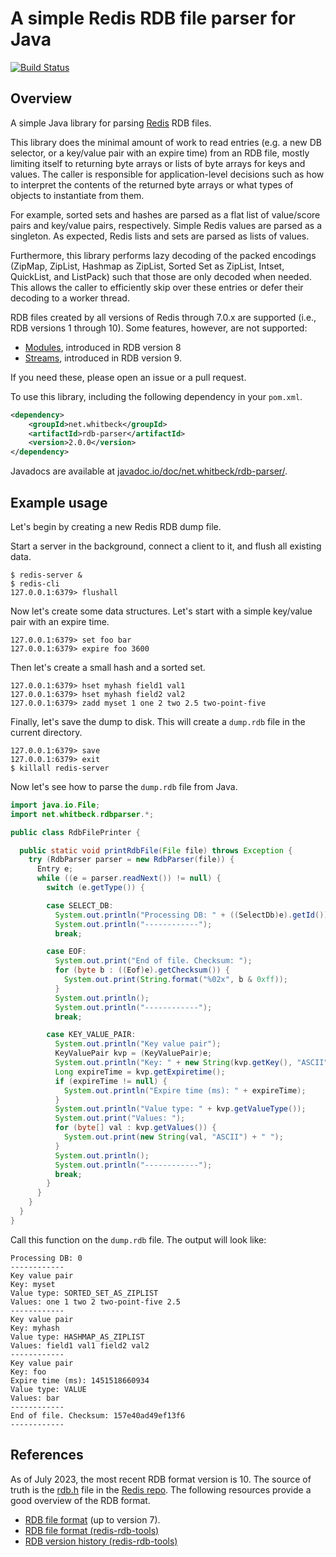 # A simple Redis RDB file parser for Java

[![Build Status](https://travis-ci.org/jwhitbeck/java-rdb-parser.png)](https://travis-ci.org/jwhitbeck/java-rdb-parser.png)

## Overview

A simple Java library for parsing [Redis](http://redis.io) RDB files.

This library does the minimal amount of work to read entries (e.g. a new DB
selector, or a key/value pair with an expire time) from an RDB file, mostly
limiting itself to returning byte arrays or lists of byte arrays for keys and
values. The caller is responsible for application-level decisions such as how to
interpret the contents of the returned byte arrays or what types of objects to
instantiate from them.

For example, sorted sets and hashes are parsed as a flat list of value/score
pairs and key/value pairs, respectively. Simple Redis values are parsed as a
singleton. As expected, Redis lists and sets are parsed as lists of values.

Furthermore, this library performs lazy decoding of the packed encodings
(ZipMap, ZipList, Hashmap as ZipList, Sorted Set as ZipList, Intset, QuickList,
and ListPack) such that those are only decoded when needed. This allows the
caller to efficiently skip over these entries or defer their decoding to a
worker thread.

RDB files created by all versions of Redis through 7.0.x are supported (i.e.,
RDB versions 1 through 10). Some features, however, are not supported:

- [Modules](https://redis.io/modules), introduced in RDB version 8
- [Streams](https://redis.io/topics/streams-intro), introduced in RDB version 9.

If you need these, please open an issue or a pull request.

To use this library, including the following dependency in your `pom.xml`.

```xml
<dependency>
    <groupId>net.whitbeck</groupId>
    <artifactId>rdb-parser</artifactId>
    <version>2.0.0</version>
</dependency>
```

Javadocs are available at
[javadoc.io/doc/net.whitbeck/rdb-parser/](http://www.javadoc.io/doc/net.whitbeck/rdb-parser/).

## Example usage

Let's begin by creating a new Redis RDB dump file.

Start a server in the background, connect a client to it, and flush all existing
data.

```
$ redis-server &
$ redis-cli
127.0.0.1:6379> flushall
```

Now let's create some data structures. Let's start with a simple key/value pair
with an expire time.

```
127.0.0.1:6379> set foo bar
127.0.0.1:6379> expire foo 3600
```

Then let's create a small hash and a sorted set.

```
127.0.0.1:6379> hset myhash field1 val1
127.0.0.1:6379> hset myhash field2 val2
127.0.0.1:6379> zadd myset 1 one 2 two 2.5 two-point-five
```

Finally, let's save the dump to disk. This will create a `dump.rdb` file in the
current directory.

```
127.0.0.1:6379> save
127.0.0.1:6379> exit
$ killall redis-server
```

Now let's see how to parse the `dump.rdb` file from Java.

```java
import java.io.File;
import net.whitbeck.rdbparser.*;

public class RdbFilePrinter {

  public static void printRdbFile(File file) throws Exception {
    try (RdbParser parser = new RdbParser(file)) {
      Entry e;
      while ((e = parser.readNext()) != null) {
        switch (e.getType()) {

        case SELECT_DB:
          System.out.println("Processing DB: " + ((SelectDb)e).getId());
          System.out.println("------------");
          break;

        case EOF:
          System.out.print("End of file. Checksum: ");
          for (byte b : ((Eof)e).getChecksum()) {
            System.out.print(String.format("%02x", b & 0xff));
          }
          System.out.println();
          System.out.println("------------");
          break;

        case KEY_VALUE_PAIR:
          System.out.println("Key value pair");
          KeyValuePair kvp = (KeyValuePair)e;
          System.out.println("Key: " + new String(kvp.getKey(), "ASCII"));
          Long expireTime = kvp.getExpiretime();
          if (expireTime != null) {
            System.out.println("Expire time (ms): " + expireTime);
          }
          System.out.println("Value type: " + kvp.getValueType());
          System.out.print("Values: ");
          for (byte[] val : kvp.getValues()) {
            System.out.print(new String(val, "ASCII") + " ");
          }
          System.out.println();
          System.out.println("------------");
          break;
        }
      }
    }
  }
}
```

Call this function on the `dump.rdb` file. The output will look like:

```
Processing DB: 0
------------
Key value pair
Key: myset
Value type: SORTED_SET_AS_ZIPLIST
Values: one 1 two 2 two-point-five 2.5
------------
Key value pair
Key: myhash
Value type: HASHMAP_AS_ZIPLIST
Values: field1 val1 field2 val2
------------
Key value pair
Key: foo
Expire time (ms): 1451518660934
Value type: VALUE
Values: bar
------------
End of file. Checksum: 157e40ad49ef13f6
------------
```

## References

As of July 2023, the most recent RDB format version is 10. The source of truth
is the [rdb.h][] file in the [Redis repo][]. The following resources provide a
good overview of the RDB format.

- [RDB file format](http://rdb.fnordig.de/file_format.html) (up to version 7).
- [RDB file format (redis-rdb-tools)](https://github.com/sripathikrishnan/redis-rdb-tools/wiki/Redis-RDB-Dump-File-Format)
- [RDB version history (redis-rdb-tools)](https://github.com/sripathikrishnan/redis-rdb-tools/blob/master/docs/RDB_Version_History.textile)

[rdb.h]: https://github.com/redis/redis/blob/unstable/src/rdb.h
[Redis repo]: https://github.com/redis/redis
